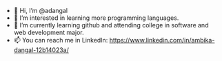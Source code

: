 - 👋 Hi, I’m @adangal
- 👀 I’m interested in learning more programming languages. 
- 🌱 I’m currently learning github and attending college in software and web development major. 
- 📫 You can reach me in LinkedIn: https://www.linkedin.com/in/ambika-dangal-12b14023a/ 


<!---
adangal/adangal is a ✨ special ✨ repository because its `README.md` (this file) appears on your GitHub profile.
You can click the Preview link to take a look at your changes.
--->
